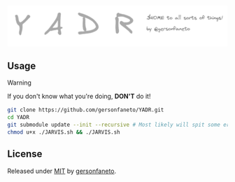 <div style="display: block; text-align: center">
    <picture>
        <source media="(prefers-color-scheme: dark)" srcset="./.github/assets/banner-dark.png">
        <source media="(prefers-color-scheme: light)" srcset="./.github/assets/banner-light.png">
        <img alt="Simple banner made with Excalidraw." src="./.github/assets/banner-dark.png">
    </picture>
</div>

## Usage

> [!WARNING]
> If you don't know what you're doing, **DON'T** do it!

```bash
git clone https://github.com/gersonfaneto/YADR.git
cd YADR
git submodule update --init --recursive # Most likely will spit some errors if you aren't me...
chmod u+x ./JARVIS.sh && ./JARVIS.sh
```

## License

Released under [MIT][license-url] by [gersonfaneto][profile-url].

<!-- prettier-ignore-start -->

<!-- NOTE: Links... -->

[profile-url]: https://github.com/gersonfaneto

[license-url]: https://github.com/gersonfaneto/YADR/blob/main/LICENSE

<!-- prettier-ignore-end -->
